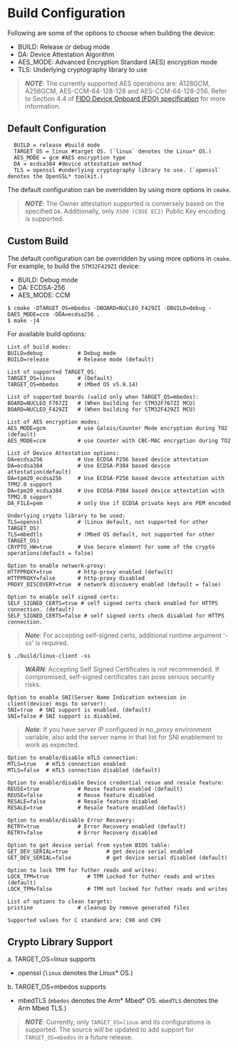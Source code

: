 

# Build Configuration
Following are some of the options to choose when building the device:
- BUILD: Release or debug mode
- DA: Device Attestation Algorithm
- AES_MODE: Advanced Encryption Standard (AES) encryption mode
- TLS: Underlying cryptography library to use

> ***NOTE***: The currently supported AES operations are: A128GCM, A256GCM, AES-CCM-64-128-128 and AES-CCM-64-128-256. Refer to Section 4.4 of [FIDO Device Onboard (FDO) specification](https://fidoalliance.org/specs/FDO/FIDO-Device-Onboard-RD-v1.1-20211214/) for more information.

## Default Configuration

```shell
  BUILD = release #build mode
  TARGET_OS = linux #target OS. (`linux` denotes the Linux* OS.)
  AES_MODE = gcm #AES encryption type
  DA = ecdsa384 #device attestation method
  TLS = openssl #underlying cryptography library to use. (`openssl` denotes the OpenSSL* toolkit.)
```
The default configuration can be overridden by using more options in `cmake`.<br>

> ***NOTE***: The Owner attestation supported is conversely based on the specified `DA`. Additionally, only `X509 (COSE EC2)` Public Key encoding is supported.

## Custom Build
The default configuration can be overridden by using more options in `cmake`.<br>
For example, to build the `STM32F429ZI` device:
- BUILD: Debug mode
- DA: ECDSA-256
- AES_MODE: CCM
```shell
$ cmake -DTARGET_OS=mbedos -DBOARD=NUCLEO_F429ZI -DBUILD=debug -DAES_MODE=ccm -DDA=ecdsa256 .
$ make -j4
```

For available build options:
```shell
List of build modes:
BUILD=debug           # Debug mode
BUILD=release         # Release mode (default)

List of supported TARGET_OS:
TARGET_OS=linux       # (Default)
TARGET_OS=mbedos      # (Mbed OS v5.9.14)

List of supported boards (valid only when TARGET_OS=mbedos):
BOARD=NUCLEO_F767ZI   # (When building for STM32F767ZI MCU)
BOARD=NUCLEO_F429ZI   # (When building for STM32F429ZI MCU)

List of AES encryption modes:
AES_MODE=gcm          # use Galois/Counter Mode encryption during TO2 (default)
AES_MODE=ccm          # use Counter with CBC-MAC encryption during TO2

List of Device Attestation options:
DA=ecdsa256           # Use ECDSA P256 based device attestation
DA=ecdsa384           # Use ECDSA-P384 based device attestation(default)
DA=tpm20_ecdsa256     # Use ECDSA-P256 based device attestation with TPM2.0 support
DA=tpm20_ecdsa384     # Use ECDSA-P384 based device attestation with TPM2.0 support
DA_FILE=pem           # only Use if ECDSA private keys are PEM encoded

Underlying crypto library to be used:
TLS=openssl           # (Linux default, not supported for other TARGET_OS)
TLS=mbedtls           # (Mbed OS default, not supported for other TARGET_OS)
CRYPTO_HW=true        # Use Secure element for some of the crypto operations(default = false)

Option to enable network-proxy:
HTTPPROXY=true        # http-proxy enabled (default)
HTTPPROXY=false       # http-proxy disabled
PROXY_DISCOVERY=true  # network discovery enabled (default = false)

Option to enable self signed certs:
SELF_SIGNED_CERTS=true # self signed certs check enabled for HTTPS connection. (default)
SELF_SIGNED_CERTS=false # self signed certs check disabled for HTTPS connection.
```
> ***Note***: For accepting self-signed certs, additional runtime argument '-ss' is required.
```shell
$ ./build/linux-client -ss
```
> ***WARN***: Accepting Self Signed Certificates is not recommended. If compromised, self-signed certificates can pose serious security risks.

```shell
Option to enable SNI(Server Name Indication extension in client(device) msgs to server):
SNI=true  # SNI support is enabled. (default)
SNI=false # SNI support is disabled.
```
> ***Note***: If you have server IP configured in no_proxy environment variable, also add the
server name in that list for SNI enablement to work as expected.
```shell
Option to enable/disable mTLS connection:
MTLS=true 	# mTLS connection enabled
MTLS=false 	# mTLS connection disabled (default)

Option to enable/disable Device credential resue and resale feature:
REUSE=true            # Reuse feature enabled (default)
REUSE=false           # Reuse feature disabled
RESALE=false          # Resale feature disabled
RESALE=true           # Resale feature enabled (default)

Option to enable/disable Error Recovery:
RETRY=true            # Error Recovery enabled (default)
RETRY=false           # Error Recovery disabled

Option to get device serial from system BIOS table:
GET_DEV_SERIAL=true            # get device serial enabled
GET_DEV_SERIAL=false           # get device serial disabled (default)

Option to lock TPM for futher reads and writes:
LOCK_TPM=true            # TPM Locked for futher reads and writes (default)
LOCK_TPM=false           # TPM not locked for futher reads and writes

List of options to clean targets:
pristine              # cleanup by remove generated files

Supported values for C standard are: C90 and C99
```

## Crypto Library Support
a. TARGET_OS=linux supports
   - openssl
(`linux` denotes the Linux* OS.)

b. TARGET_OS=mbedos supports
   - mbedTLS
(`mbedos` denotes the Arm* Mbed* OS.
`mbedTLS` denotes the Arm Mbed TLS.)

> ***NOTE***: Currently, only `TARGET_OS=linux` and its configurations is supported. The source will be updated to add support for `TARGET_OS=mbedos` in a future release.
